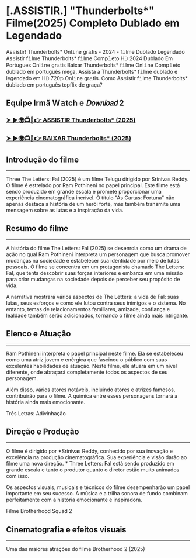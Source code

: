 # [.ASSISTIR.] "Thunderbolts*" Filme(2025) Completo Dublado em Legendado

As𝚜istir! Thunderbolts* Onl𝚒ne gr𝚊tis - 2024 - f𝚒lme Dublado Legendado As𝚜istir f𝚒lme Thunderbolts* f𝚒lme Comp𝚕eto H𝙳 2024 Dublado Em Portugues Onl𝚒ne gr𝚊tis Baixar Thunderbolts* f𝚒lme Onl𝚒ne Comp𝚕eto dublado em português mega, Assista a Thunderbolts* f𝚒lme dublado e legendado em H𝙳 720𝚙 Onl𝚒ne gr𝚊tis. Como As𝚜istir f𝚒lme Thunderbolts* dublado em português topflix de graça?

Equipe Irmã W𝚊tch e 𝘋𝘰𝘸𝘯𝘭𝘰𝘢𝘥 2
---
### [➤ ►🌍📺📱👉 ASSISTIR Thunderbolts* (2025)](https://t.co/IBUJs0lhCT)

### [➤ ►🌍📺📱👉 BAIXAR Thunderbolts* (2025)](https://t.co/IBUJs0lhCT)

## Introdução do filme
---
Three The Letters: Fal (2025) é um filme Telugu dirigido por Srinivas Reddy. O filme é estrelado por Ram Pothineni no papel principal. Este filme está sendo produzido em grande escala e promete proporcionar uma experiência cinematográfica incrível. O título "As Cartas: Fortuna" não apenas destaca a história de um herói forte, mas também transmite uma mensagem sobre as lutas e a inspiração da vida.

## Resumo do filme
---
A história do filme The Letters: Fal (2025) se desenrola como um drama de ação no qual Ram Pothineni interpreta um personagem que busca promover mudanças na sociedade e estabelecer sua identidade por meio de lutas pessoais. O filme se concentra em um protagonista chamado The Letters: Fal, que tenta descobrir suas forças interiores e embarca em uma missão para criar mudanças na sociedade depois de perceber seu propósito de vida.

A narrativa mostrará vários aspectos de The Letters: a vida de Fal: suas lutas, seus esforços e como ele lutou contra seus inimigos e o sistema. No entanto, temas de relacionamentos familiares, amizade, confiança e lealdade também serão adicionados, tornando o filme ainda mais intrigante.

## Elenco e Atuação
---
Ram Pothineni interpreta o papel principal neste filme. Ela se estabeleceu como uma atriz jovem e enérgica que fascinou o público com suas excelentes habilidades de atuação. Neste filme, ele atuará em um nível diferente, onde abraçará completamente todos os aspectos de seu personagem.

Além disso, vários atores notáveis, incluindo atores e atrizes famosos, contribuirão para o filme. A química entre esses personagens tornará a história ainda mais emocionante.

Três Letras: Adivinhação

## Direção e Produção
---
O filme é dirigido por *Srinivas Reddy, conhecido por sua inovação e excelência na produção cinematográfica. Sua experiência e visão darão ao filme uma nova direção. * Three Letters: Fal está sendo produzido em grande escala e tanto o produtor quanto o diretor estão muito animados com isso.

Os aspectos visuais, musicais e técnicos do filme desempenharão um papel importante em seu sucesso. A música e a trilha sonora de fundo combinam perfeitamente com a história emocionante e inspiradora.

Filme Brotherhood Squad 2

## Cinematografia e efeitos visuais
---
Uma das maiores atrações do filme Brotherhood 2 (2025)
